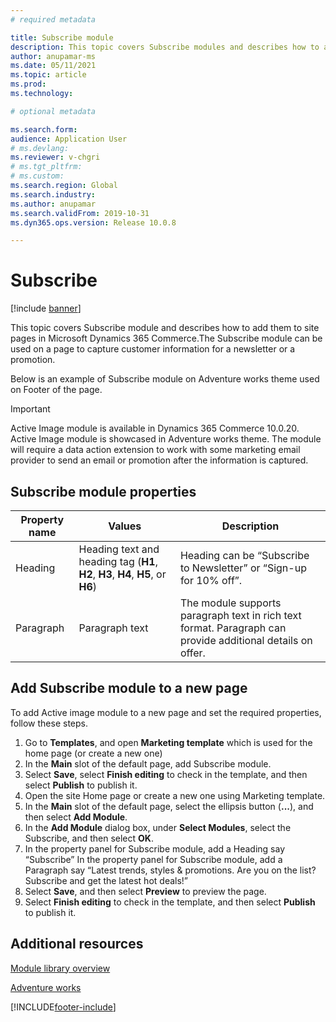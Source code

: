 ```yaml
---
# required metadata

title: Subscribe module
description: This topic covers Subscribe modules and describes how to add them to site pages in Microsoft Dynamics 365 Commerce.
author: anupamar-ms
ms.date: 05/11/2021
ms.topic: article
ms.prod: 
ms.technology: 

# optional metadata

ms.search.form: 
audience: Application User
# ms.devlang: 
ms.reviewer: v-chgri
# ms.tgt_pltfrm: 
# ms.custom: 
ms.search.region: Global
ms.search.industry: 
ms.author: anupamar
ms.search.validFrom: 2019-10-31
ms.dyn365.ops.version: Release 10.0.8

---
```

# Subscribe 

[!include [banner](includes/banner.md)]

This topic covers Subscribe module and describes how to add them to site pages in Microsoft Dynamics 365 Commerce.The Subscribe module can be used on a page to capture customer information for a newsletter or a promotion. 

Below is an example of Subscribe module on Adventure works theme used on Footer of the page.


>[!IMPORTANT]
> Active Image module is available in Dynamics 365 Commerce 10.0.20.
> Active Image module is showcased in Adventure works theme.
> The module will require a data action extension to work with some marketing email provider to send an email or promotion after the information is captured.

## Subscribe  module properties
| Property name  | Values | Description |
|----------------|--------|-------------|
| Heading        | Heading text and heading tag (**H1**, **H2**, **H3**, **H4**, **H5**, or **H6**) | Heading can be “Subscribe to Newsletter”  or  “Sign-up for 10% off”. |
| Paragraph      | Paragraph text | The module supports paragraph text in rich text format. Paragraph can provide additional details on offer. |

## Add Subscribe module to a new page
To add Active image module to a new page and set the required properties, follow these steps.
1. Go to **Templates**, and open **Marketing template** which is used for the home page (or create a new one)
1. In the **Main** slot of the default page, add Subscribe module.
1. Select **Save**, select **Finish editing** to check in the template, and then select **Publish** to publish it.
1. Open the site Home page or create a new one using Marketing template.
1. In the **Main** slot of the default page, select the ellipsis button (**...**), and then select **Add Module**.
1. In the **Add Module** dialog box, under **Select Modules**, select the Subscribe, and then select **OK**.
1. In the property panel for Subscribe module, add a Heading say “Subscribe”
In the property panel for Subscribe module, add a Paragraph say “Latest trends, styles & promotions. Are you on the list? Subscribe and get the latest hot deals!”
1. Select **Save**, and then select **Preview** to preview the page.
1. Select **Finish editing** to check in the template, and then select **Publish** to publish it. 

## Additional resources
[Module library overview](starter-kit-overview.md)

[Adventure works]()

[!INCLUDE[footer-include](../includes/footer-banner.md)]
